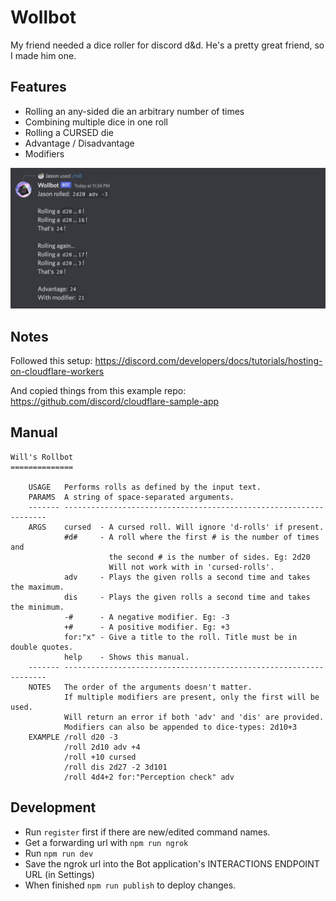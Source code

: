 # Wollbot

My friend needed a dice roller for discord d&d.
He's a pretty great friend, so I made him one.

## Features

- Rolling an any-sided die an arbitrary number of times
- Combining multiple dice in one roll
- Rolling a CURSED die
- Advantage / Disadvantage
- Modifiers

![Screenshot of the bot's reply](./images/sample.jpg)

## Notes

Followed this setup:
https://discord.com/developers/docs/tutorials/hosting-on-cloudflare-workers

And copied things from this example repo:
https://github.com/discord/cloudflare-sample-app

## Manual

```
Will's Rollbot
==============

    USAGE   Performs rolls as defined by the input text.
    PARAMS  A string of space-separated arguments.
    ------- ------------------------------------------------------------------
    ARGS    cursed  - A cursed roll. Will ignore 'd-rolls' if present.
            #d#     - A roll where the first # is the number of times and
                      the second # is the number of sides. Eg: 2d20
                      Will not work with in 'cursed-rolls'.
            adv     - Plays the given rolls a second time and takes the maximum.
            dis     - Plays the given rolls a second time and takes the minimum.
            -#      - A negative modifier. Eg: -3
            +#      - A positive modifier. Eg: +3
            for:"x" - Give a title to the roll. Title must be in double quotes.
            help    - Shows this manual.
    ------- ------------------------------------------------------------------
    NOTES   The order of the arguments doesn't matter.
            If multiple modifiers are present, only the first will be used.
            Will return an error if both 'adv' and 'dis' are provided.
            Modifiers can also be appended to dice-types: 2d10+3
    EXAMPLE /roll d20 -3
            /roll 2d10 adv +4
            /roll +10 cursed
            /roll dis 2d27 -2 3d101
            /roll 4d4+2 for:"Perception check" adv
```

## Development

- Run `register` first if there are new/edited command names.
- Get a forwarding url with `npm run ngrok`
- Run `npm run dev`
- Save the ngrok url into the Bot application's INTERACTIONS ENDPOINT URL (in Settings)
- When finished `npm run publish` to deploy changes.
